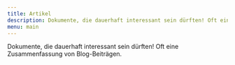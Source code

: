 ```yaml
---
title: Artikel
description: Dokumente, die dauerhaft interessant sein dürften! Oft eine Zusammenfassung von Blog-Beiträgen
menu: main
---
```


Dokumente, die dauerhaft interessant sein dürften! Oft eine Zusammenfassung von Blog-Beiträgen.
